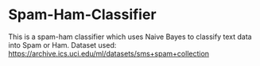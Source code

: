 # Spam-Ham-Classifier

This is a spam-ham classifier which uses Naive Bayes to classify text data into Spam or Ham.
Dataset used: https://archive.ics.uci.edu/ml/datasets/sms+spam+collection
